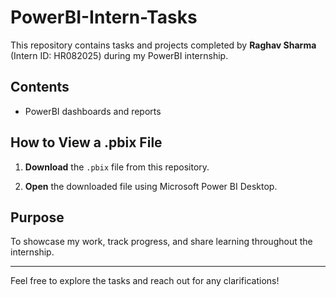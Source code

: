 # PowerBI-Intern-Tasks

This repository contains tasks and projects completed by **Raghav Sharma** (Intern ID: HR082025) during my PowerBI internship.

## Contents

- PowerBI dashboards and reports

## How to View a .pbix File

1. **Download** the `.pbix` file from this repository.

2. **Open** the downloaded file using Microsoft Power BI Desktop.

## Purpose

To showcase my work, track progress, and share learning throughout the internship.

---

Feel free to explore the tasks and reach out for any clarifications!
